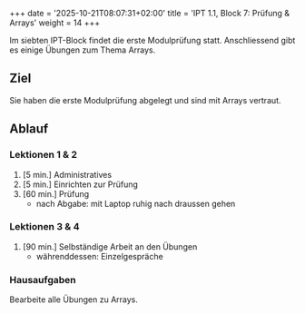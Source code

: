 +++
date = '2025-10-21T08:07:31+02:00'
title = 'IPT 1.1, Block 7: Prüfung & Arrays'
weight = 14
+++

Im siebten IPT-Block findet die erste Modulprüfung statt. Anschliessend gibt es einige Übungen zum Thema Arrays.

## Ziel

Sie haben die erste Modulprüfung abgelegt und sind mit Arrays vertraut.

## Ablauf

### Lektionen 1 & 2

1. [5 min.] Administratives
1. [5 min.] Einrichten zur Prüfung
1. [60 min.] Prüfung
    - nach Abgabe: mit Laptop ruhig nach draussen gehen

### Lektionen 3 & 4

1. [90 min.] Selbständige Arbeit an den Übungen
    - währenddessen: Einzelgespräche

### Hausaufgaben

Bearbeite alle Übungen zu Arrays.
